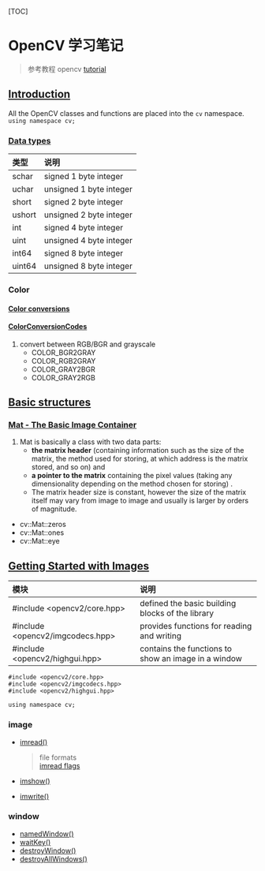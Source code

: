 [TOC]

# OpenCV 学习笔记

> 参考教程 opencv [tutorial](https://docs.opencv.org/master/d9/df8/tutorial_root.html) 

## [Introduction](https://docs.opencv.org/master/d1/dfb/intro.html)  
All the OpenCV classes and functions are placed into the `cv` namespace.
    ```
    using namespace cv;
    ```

### [Data types](https://docs.opencv.org/master/d1/d1b/group__core__hal__interface.html)  
|类型|说明|
|:-|:-|
|schar|signed 1 byte integer|
|uchar|unsigned 1 byte integer|
|short|signed 2 byte integer|
|ushort|unsigned 2 byte integer|
|int|signed 4 byte integer|
|uint|unsigned 4 byte integer|
|int64|signed 8 byte integer|
|uint64|unsigned 8 byte integer|

### Color

#### [Color conversions](https://docs.opencv.org/master/de/d25/imgproc_color_conversions.html)  

#### [ColorConversionCodes](https://docs.opencv.org/master/d8/d01/group__imgproc__color__conversions.html#ga4e0972be5de079fed4e3a10e24ef5ef0)  
1. convert between RGB/BGR and grayscale  
    - COLOR_BGR2GRAY  
    - COLOR_RGB2GRAY  
    - COLOR_GRAY2BGR  
    - COLOR_GRAY2RGB  

## [Basic structures](https://docs.opencv.org/master/dc/d84/group__core__basic.html#ga599fe92e910c027be274233eccad7beb)  
### [Mat - The Basic Image Container](https://docs.opencv.org/master/d6/d6d/tutorial_mat_the_basic_image_container.html)  
1. Mat is basically a class with two data parts: 
	- **the matrix header** (containing information such as the size of the matrix, the method used for storing, at which address is the matrix stored, and so on) and 
	- **a pointer to the matrix** containing the pixel values (taking any dimensionality depending on the method chosen for storing) . 
	- The matrix header size is constant, however the size of the matrix itself may vary from image to image and usually is larger by orders of magnitude.  

- cv::Mat::zeros  
- cv::Mat::ones  
- cv::Mat::eye

## [Getting Started with Images](https://docs.opencv.org/master/db/deb/tutorial_display_image.html)  

|模块|说明|
|:-|:-|
|#include <opencv2/core.hpp>|defined the basic building blocks of the library|
|#include <opencv2/imgcodecs.hpp>|provides functions for reading and writing|
|#include <opencv2/highgui.hpp>|contains the functions to show an image in a window|
```
#include <opencv2/core.hpp>
#include <opencv2/imgcodecs.hpp>
#include <opencv2/highgui.hpp>

using namespace cv;
```
### image
- [imread()](https://docs.opencv.org/master/d4/da8/group__imgcodecs.html#ga288b8b3da0892bd651fce07b3bbd3a56)  
	
	> file formats  
	> [imread flags](https://docs.opencv.org/master/d8/d6a/group__imgcodecs__flags.html#ga61d9b0126a3e57d9277ac48327799c80)  
	
- [imshow()](https://docs.opencv.org/master/d7/dfc/group__highgui.html#ga453d42fe4cb60e5723281a89973ee563)  

- [imwrite()](https://docs.opencv.org/master/d4/da8/group__imgcodecs.html#gabbc7ef1aa2edfaa87772f1202d67e0ce)  

### window  
- [namedWindow()](https://docs.opencv.org/master/d7/dfc/group__highgui.html#ga5afdf8410934fd099df85c75b2e0888b)
- [waitKey()](https://docs.opencv.org/master/d7/dfc/group__highgui.html#ga5628525ad33f52eab17feebcfba38bd7)  
- [destroyWindow()](https://docs.opencv.org/master/d7/dfc/group__highgui.html#ga851ccdd6961022d1d5b4c4f255dbab34)
- [destroyAllWindows()](https://docs.opencv.org/master/d7/dfc/group__highgui.html#ga6b7fc1c1a8960438156912027b38f481)
